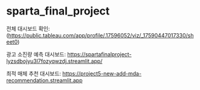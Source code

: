 # sparta_final_project
전체 대시보드 확인:
(https://public.tableau.com/app/profile/.17596052/viz/_17590447017330/sheet0)

광고 소진량 예측 대시보드:
https://spartafinalproject-lyzsdbojyu3l7fozyqwzdj.streamlit.app/

최적 매체 추천 대시보드:
https://project5-new-add-mda-recommendation.streamlit.app
